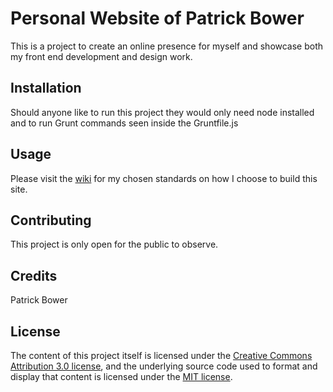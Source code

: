 # Personal Website of Patrick Bower
This is a project to create an online presence for myself and showcase both my front end development and design work.

## Installation
Should anyone like to run this project they would only need node installed and to run Grunt commands seen inside the Gruntfile.js

## Usage
Please visit the [wiki](./wiki.md) for my chosen standards on how I choose to build this site.

## Contributing
This project is only open for the public to observe.

## Credits
Patrick Bower

## License
The content of this project itself is licensed under the [Creative Commons Attribution 3.0 license](http://creativecommons.org/licenses/by/3.0/us/deed.en_US), and the underlying source code used to format and display that content is licensed under the [MIT license](http://opensource.org/licenses/mit-license.php).
